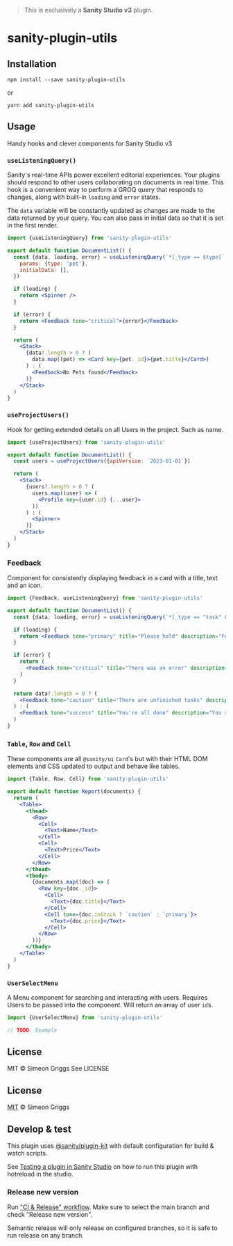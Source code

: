 > This is exclusively a **Sanity Studio v3** plugin.

# sanity-plugin-utils

## Installation

```
npm install --save sanity-plugin-utils
```

or

```
yarn add sanity-plugin-utils
```

## Usage

Handy hooks and clever components for Sanity Studio v3

### `useListeningQuery()`

Sanity's real-time APIs power excellent editorial experiences. Your plugins should respond to other users collaborating on documents in real time. This hook is a convenient way to perform a GROQ query that responds to changes, along with built-in `loading` and `error` states.

The `data` variable will be constantly updated as changes are made to the data returned by your query. You can also pass in initial data so that it is set in the first render.

```jsx
import {useListeningQuery} from 'sanity-plugin-utils'

export default function DocumentList() {
  const {data, loading, error} = useListeningQuery(`*[_type == $type]`, {
    params: {type: 'pet'},
    initialData: [],
  })

  if (loading) {
    return <Spinner />
  }

  if (error) {
    return <Feedback tone="critical">{error}</Feedback>
  }

  return (
    <Stack>
      {data?.length > 0 ? (
        data.map((pet) => <Card key={pet._id}>{pet.title}</Card>)
      ) : (
        <Feedback>No Pets found</Feedback>
      )}
    </Stack>
  )
}
```

### `useProjectUsers()`

Hook for getting extended details on all Users in the project. Such as name.

```jsx
import {useProjectUsers} from 'sanity-plugin-utils'

export default function DocumentList() {
  const users = useProjectUsers({apiVersion: `2023-01-01`})

  return (
    <Stack>
      {users?.length > 0 ? (
        users.map((user) => (
          <Profile key={user.id} {...user}>
        ))
      ) : (
        <Spinner>
      )}
    </Stack>
  )
}
```

### Feedback

Component for consistently displaying feedback in a card with a title, text and an icon.

```jsx
import {Feedback, useListeningQuery} from 'sanity-plugin-utils'

export default function DocumentList() {
  const {data, loading, error} = useListeningQuery(`*[_type == "task" && !complete]`)

  if (loading) {
    return <Feedback tone="primary" title="Please hold" description="Fetching tasks..." />
  }

  if (error) {
    return (
      <Feedback tone="critical" title="There was an error" description="Please try again later" />
    )
  }

  return data?.length > 0 ? (
    <Feedback tone="caution" title="There are unfinished tasks" description="Please get to work" />
  ) : (
    <Feedback tone="success" title="You're all done" description="You should feel accomplished" />
  )
}
```

### `Table`, `Row` and `Cell`

These components are all `@sanity/ui` `Card`'s but with their HTML DOM elements and CSS updated to output and behave like tables.

```jsx
import {Table, Row, Cell} from 'sanity-plugin-utils'

export default function Report(documents) {
  return (
    <Table>
      <thead>
        <Row>
          <Cell>
            <Text>Name</Text>
          </Cell>
          <Cell>
            <Text>Price</Text>
          </Cell>
        </Row>
      </thead>
      <tbody>
        {documents.map((doc) => (
          <Row key={doc._id}>
            <Cell>
              <Text>{doc.title}</Text>
            </Cell>
            <Cell tone={doc.inStock ? `caution` : `primary`}>
              <Text>{doc.price}</Text>
            </Cell>
          </Row>
        ))}
      </tbody>
    </Table>
  )
}
```

### `UserSelectMenu`

A Menu component for searching and interacting with users. Requires Users to be passed into the component. Will return an array of user `id`s.

```jsx
import {UserSelectMenu} from 'sanity-plugin-utils'

// TODO: Example
```

## License

MIT © Simeon Griggs
See LICENSE

## License

[MIT](LICENSE) © Simeon Griggs

## Develop & test

This plugin uses [@sanity/plugin-kit](https://github.com/sanity-io/plugin-kit)
with default configuration for build & watch scripts.

See [Testing a plugin in Sanity Studio](https://github.com/sanity-io/plugin-kit#testing-a-plugin-in-sanity-studio)
on how to run this plugin with hotreload in the studio.

### Release new version

Run ["CI & Release" workflow](https://github.com/SimeonGriggs/sanity-plugin-utils/actions/workflows/main.yml).
Make sure to select the main branch and check "Release new version".

Semantic release will only release on configured branches, so it is safe to run release on any branch.
